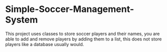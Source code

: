 # Simple-Soccer-Management-System
This project uses classes to store soccer players and their names, you are able to add and remove players by adding them to a list, this does not store players like a database usually would.
